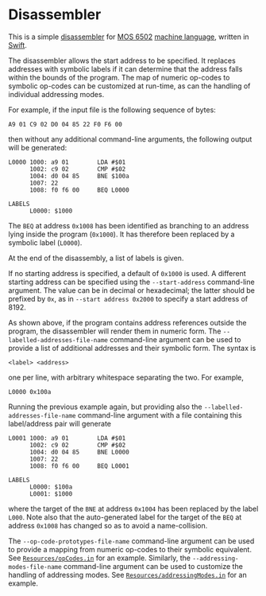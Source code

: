 #  Disassembler

This is a simple [disassembler](https://en.wikipedia.org/wiki/Disassembler) for [MOS 6502](https://en.wikipedia.org/wiki/MOS_Technology_6502) [machine language](https://en.wikipedia.org/wiki/Machine_code), written in [Swift](https://en.wikipedia.org/wiki/Swift_(programming_language)). 

The disassembler allows the start address to be specified. It replaces addresses with symbolic labels if it can determine that the address falls within the bounds of the program. The map of numeric op-codes to symbolic op-codes can be customized at run-time, as can the handling of individual addressing modes.

For example, if the input file is the following sequence of bytes:
```
A9 01 C9 02 D0 04 85 22 F0 F6 00
```
then without any additional command-line arguments, the following output will be generated:
```
L0000 1000: a9 01        LDA #$01
      1002: c9 02        CMP #$02
      1004: d0 04 85     BNE $100a
      1007: 22            
      1008: f0 f6 00     BEQ L0000

LABELS
      L0000: $1000
```
The `BEQ` at address `0x1008` has been identified as branching to an address lying inside the program (`0x1000`). It has therefore been replaced by a symbolic label (`L0000`). 

At the end of the disassembly, a list of labels is given.

If no starting address is specified, a default of `0x1000` is used. A different starting address can be specified using the `--start-address` command-line argument. The value can be in decimal or hexadecimal; the latter should be prefixed by `0x`, as in `--start address 0x2000` to specify a start address of 8192.

As shown above, if the program contains address references outside the program, the disassembler will render them in numeric form. The `--labelled-addresses-file-name` command-line argument can be used to provide a list of additional addresses and their symbolic form. The syntax is 
```
<label> <address>
```
one per line, with arbitrary whitespace separating the two. For example,
```
L0000 0x100a
```
Running the previous example again, but providing also the `--labelled-addresses-file-name` command-line argument with a file containing this label/address pair will generate
```
L0001 1000: a9 01        LDA #$01
      1002: c9 02        CMP #$02
      1004: d0 04 85     BNE L0000
      1007: 22            
      1008: f0 f6 00     BEQ L0001

LABELS
      L0000: $100a
      L0001: $1000
```
where the target of the `BNE` at address `0x1004` has been replaced by the label `L000`. Note also that the auto-generated label for the target of the `BEQ` at address `0x1008` has changed so as to avoid a name-collision.

The `--op-code-prototypes-file-name` command-line argument can be used to provide a mapping from numeric op-codes to their symbolic equivalent. See [`Resources/opCodes.in`](Resources/opCodes.in) for an example. Similarly, the `--addressing-modes-file-name` command-line argument can be used to customize the handling of addressing modes. See [`Resources/addressingModes.in`](Resources/addressingModes.in) for an example.
